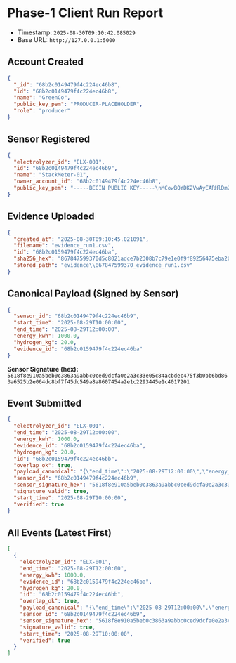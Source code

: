 # Phase-1 Client Run Report

- Timestamp: `2025-08-30T09:10:42.085029`
- Base URL: `http://127.0.0.1:5000`

## Account Created
```json
{
  "_id": "68b2c0149479f4c224ec46b8",
  "id": "68b2c0149479f4c224ec46b8",
  "name": "GreenCo",
  "public_key_pem": "PRODUCER-PLACEHOLDER",
  "role": "producer"
}
```

## Sensor Registered
```json
{
  "electrolyzer_id": "ELX-001",
  "id": "68b2c0149479f4c224ec46b9",
  "name": "StackMeter-01",
  "owner_account_id": "68b2c0149479f4c224ec46b8",
  "public_key_pem": "-----BEGIN PUBLIC KEY-----\nMCowBQYDK2VwAyEARHlDm2qWgkWJwU8Udo/nMuNZn1DSlubI0kJHIOTwQ5I=\n-----END PUBLIC KEY-----\n"
}
```

## Evidence Uploaded
```json
{
  "created_at": "2025-08-30T09:10:45.021091",
  "filename": "evidence_run1.csv",
  "id": "68b2c0159479f4c224ec46ba",
  "sha256_hex": "867847599370d5c8021adce7b2308b7c79e1e0f9f89256475eba2b4f0f18d0c6",
  "stored_path": "evidence\\867847599370_evidence_run1.csv"
}
```

## Canonical Payload (Signed by Sensor)
```json
{
  "sensor_id": "68b2c0149479f4c224ec46b9",
  "start_time": "2025-08-29T10:00:00",
  "end_time": "2025-08-29T12:00:00",
  "energy_kwh": 1000.0,
  "hydrogen_kg": 20.0,
  "evidence_id": "68b2c0159479f4c224ec46ba"
}
```

**Sensor Signature (hex):** `5618f8e910a5beb0c3863a9abbc0ced9dcfa0e2a3c33e05c84acbdec475f3b0bb6bd863a6525b2e064dc8bf7f45dc549a8a8607454a2e1c2293445e1c4017201`

## Event Submitted
```json
{
  "electrolyzer_id": "ELX-001",
  "end_time": "2025-08-29T12:00:00",
  "energy_kwh": 1000.0,
  "evidence_id": "68b2c0159479f4c224ec46ba",
  "hydrogen_kg": 20.0,
  "id": "68b2c0159479f4c224ec46bb",
  "overlap_ok": true,
  "payload_canonical": "{\"end_time\":\"2025-08-29T12:00:00\",\"energy_kwh\":1000.0,\"evidence_id\":\"68b2c0159479f4c224ec46ba\",\"hydrogen_kg\":20.0,\"sensor_id\":\"68b2c0149479f4c224ec46b9\",\"start_time\":\"2025-08-29T10:00:00\"}",
  "sensor_id": "68b2c0149479f4c224ec46b9",
  "sensor_signature_hex": "5618f8e910a5beb0c3863a9abbc0ced9dcfa0e2a3c33e05c84acbdec475f3b0bb6bd863a6525b2e064dc8bf7f45dc549a8a8607454a2e1c2293445e1c4017201",
  "signature_valid": true,
  "start_time": "2025-08-29T10:00:00",
  "verified": true
}
```

## All Events (Latest First)
```json
[
  {
    "electrolyzer_id": "ELX-001",
    "end_time": "2025-08-29T12:00:00",
    "energy_kwh": 1000.0,
    "evidence_id": "68b2c0159479f4c224ec46ba",
    "hydrogen_kg": 20.0,
    "id": "68b2c0159479f4c224ec46bb",
    "overlap_ok": true,
    "payload_canonical": "{\"end_time\":\"2025-08-29T12:00:00\",\"energy_kwh\":1000.0,\"evidence_id\":\"68b2c0159479f4c224ec46ba\",\"hydrogen_kg\":20.0,\"sensor_id\":\"68b2c0149479f4c224ec46b9\",\"start_time\":\"2025-08-29T10:00:00\"}",
    "sensor_id": "68b2c0149479f4c224ec46b9",
    "sensor_signature_hex": "5618f8e910a5beb0c3863a9abbc0ced9dcfa0e2a3c33e05c84acbdec475f3b0bb6bd863a6525b2e064dc8bf7f45dc549a8a8607454a2e1c2293445e1c4017201",
    "signature_valid": true,
    "start_time": "2025-08-29T10:00:00",
    "verified": true
  }
]
```

